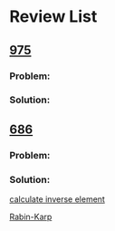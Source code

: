 # Review List
## [975](https://leetcode.com/problems/odd-even-jump/)
### Problem:
### Solution:
## [686](https://leetcode.com/problems/repeated-string-match/)
### Problem:
### Solution:
[calculate inverse element](https://www.cnblogs.com/rainydays/p/4706219.html)

[Rabin-Karp](https://www.cnblogs.com/rainydays/archive/2011/06/23/2088081.html)
